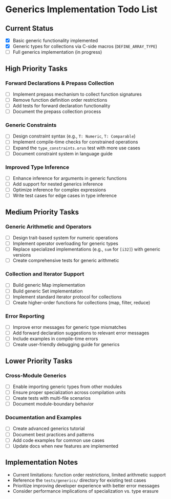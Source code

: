 <!-- filepath: /Users/hierat/Documents/Development/learning/orus_lang/docs/GENERICS.md -->
# Generics Implementation Todo List

## Current Status
- [x] Basic generic functionality implemented
- [x] Generic types for collections via C-side macros (`DEFINE_ARRAY_TYPE`)
- [ ] Full generics implementation (in progress)

## High Priority Tasks

### Forward Declarations & Prepass Collection
- [ ] Implement prepass mechanism to collect function signatures
- [ ] Remove function definition order restrictions
- [ ] Add tests for forward declaration functionality
- [ ] Document the prepass collection process

### Generic Constraints
- [ ] Design constraint syntax (e.g., `T: Numeric`, `T: Comparable`)
- [ ] Implement compile-time checks for constrained operations
- [ ] Expand the `type_constraints.orus` test with more use cases
- [ ] Document constraint system in language guide

### Improved Type Inference
- [ ] Enhance inference for arguments in generic functions
- [ ] Add support for nested generics inference
- [ ] Optimize inference for complex expressions
- [ ] Write test cases for edge cases in type inference

## Medium Priority Tasks

### Generic Arithmetic and Operators
- [ ] Design trait-based system for numeric operations
- [ ] Implement operator overloading for generic types
- [ ] Replace specialized implementations (e.g., `sum` for `[i32]`) with generic versions
- [ ] Create comprehensive tests for generic arithmetic

### Collection and Iterator Support
- [ ] Build generic Map implementation
- [ ] Build generic Set implementation
- [ ] Implement standard iterator protocol for collections
- [ ] Create higher-order functions for collections (map, filter, reduce)

### Error Reporting
- [ ] Improve error messages for generic type mismatches
- [ ] Add forward declaration suggestions to relevant error messages
- [ ] Include examples in compile-time errors
- [ ] Create user-friendly debugging guide for generics

## Lower Priority Tasks

### Cross-Module Generics
- [ ] Enable importing generic types from other modules
- [ ] Ensure proper specialization across compilation units
- [ ] Create tests with multi-file scenarios
- [ ] Document module-boundary behavior

### Documentation and Examples
- [ ] Create advanced generics tutorial
- [ ] Document best practices and patterns
- [ ] Add code examples for common use cases
- [ ] Update docs when new features are implemented

## Implementation Notes
* Current limitations: function order restrictions, limited arithmetic support
* Reference the `tests/generics/` directory for existing test cases
* Prioritize improving developer experience with better error messages
* Consider performance implications of specialization vs. type erasure
